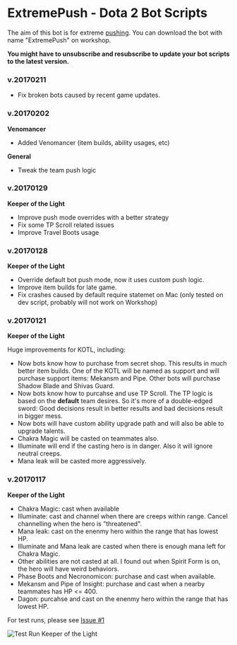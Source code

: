 # ExtremePush - Dota 2 Bot Scripts

The aim of this bot is for extreme [pushing](http://dota2.gamepedia.com/Pushing). You can download the bot with name "ExtremePush" on workshop.

**You might have to unsubscribe and resubscribe to update your bot scripts to the latest version.**

### v.20170211

- Fix broken bots caused by recent game updates.

### v.20170202

**Venomancer**

- Added Venomancer (item builds, ability usages, etc)

**General**

- Tweak the team push logic

### v.20170129

**Keeper of the Light**

- Improve push mode overrides with a better strategy
- Fix some TP Scroll related issues
- Improve Travel Boots usage

### v.20170128

**Keeper of the Light**

- Override default bot push mode, now it uses custom push logic.
- Improve item builds for late game.
- Fix crashes caused by default require statemet on Mac (only tested on dev script, probably will not work on Workshop)

### v.20170121

**Keeper of the Light**

Huge improvements for KOTL, including:

- Now bots know how to purchase from secret shop. This results in much better item builds.
One of the KOTL will be named as support and will purchase support items: Mekansm and Pipe.
Other bots will purchase Shadow Blade and Shivas Guard.
- Now bots know how to purcahse and use TP Scroll. The TP logic is based on the **default** team desires. So it's more of a double-edged sword: Good decisions result in better results and bad decisions result in bigger mess.
- Now bots will have custom ability upgrade path and will also be able to upgrade talents.
- Chakra Magic will be casted on teammates also.
- Illuminate will end if the casting hero is in danger. Also it will ignore neutral creeps.
- Mana leak will be casted more aggressively.

### v.20170117

**Keeper of the Light**

- Chakra Magic: cast when available
- Illuminate: cast and channel when there are creeps within range. Cancel channelling when the hero is "threatened".
- Mana leak: cast on the enenmy hero within the range that has lowest HP.
- Illuminate and Mana leak are casted when there is enough mana left for Chakra Magic.
- Other abilities are not casted at all. I found out when Spirit Form is on, the hero will have weird behaviors.
- Phase Boots and Necronomicon: purchase and cast when available.
- Mekansm and Pipe of Insight: purchase and cast when a nearby teammates has HP <= 400.
- Dagon: purcahse and cast on the enenmy hero within the range that has lowest HP.

For test runs, please see [Issue #1](https://github.com/insraq/dota2bots/issues/1)

![Test Run Keeper of the Light](https://cloud.githubusercontent.com/assets/608221/22066488/1eb64e12-ddc8-11e6-8882-fa93c0c07cd3.png)
